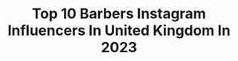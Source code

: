 ---
title: Top 10 Barbers Instagram Influencers In United Kingdom In 2023
description: >-
  Find top barbers Instagram influencers in United Kingdom in 2023. Most popular hashtags: #mensfashion #barber #hairstyles #london.
platform: Instagram
hits: 78
text_top: Analyze the most popular Instagram profiles on inBeat.
text_bottom: Our search engine aggregates 78 Instagram influencers like this in United Kingdom for you to pitch.
profiles:
  - username: "r.braid"
    fullname: >-
      Robert Braid
    bio: >-
      ▶️ Award Winning Barber ▶️ Creative Team Director ▶️ @BRAIDBARBERS ▶️ Brand Ambassador ▶️ @LV3PRO ▶️ TikTok (r.braid)
    location: "United Kingdom"
    followers: 43707
    engagement: 200
    commentsToLikes: 0.050254
    id: ck14ivctvhbn00i19yhwd1gjw
    verified: false
    hashtags: "#menshair, #womenshair, #lv3elite, #l3vel3"
  - username: "ryan_davieshall"
    fullname: >-
      RYAN DAVIES-HALL
    bio: >-
      The Wild One. - Birmingham // UK📍 - Barber // Model - @woodstockmodels 🇬🇧 Enquiries: RYANDAVIESHALL@GMAIL.COM THE BLACK EDITION // OUT NOW
    location: "United Kingdom"
    followers: 54161
    engagement: 216
    commentsToLikes: 0.018766
    id: ck5bw6tbsl3p10i11omhnc7yr
    verified: false
    hashtags: "#victoriahouse, #lfw, #model, #londonfashionweek"
  - username: "m13ky"
    fullname: >-
      Mick Graham
    bio: >-
      Founder Of “LOCATION” X Studio British Master Barber Of The Year 2016 Specifically Tailored Private 1-1 Or Group Education Days Available via D.M
    location: "United Kingdom"
    followers: 40211
    engagement: 367
    commentsToLikes: 0.014069
    id: ck5zt8v4kzyik0i146y0441mr
    verified: false
    hashtags: "#style, #gentshair, #supreme, #locationx"
  - username: "joemcbarber"
    fullname: >-
      Joe McIlvaney
    bio: >-
      ▪💈Barber/ Men's Hairstylist 💈 ▪Owner of✂️ @artfulbarbers ✂️[LONDON] 📍 ▪DM for enquiries
    location: "United Kingdom"
    followers: 10195
    engagement: 412
    commentsToLikes: 0.072585
    id: ck5hk4soihses0i11sth52vdz
    verified: false
    hashtags: "#barbershopconnect, #barberlife, #london, #thebarberpost"
  - username: "littleandytattoo"
    fullname: >-
      Little Andy
    bio: >-
      EMAIL littleandytattoo@gmail.com / BOOKING MAY (no cover ups) @thechurchtattoo Birmingham 🇬🇧 Sponsors @electricink @barber_dts @pennyblacktattoobutter
    location: "United Kingdom"
    followers: 222452
    engagement: 155
    commentsToLikes: 0.015297
    id: ck14ghpu35a5n0i195dvnemrf
    verified: false
    hashtags: "#tattoo, #tattooart, #tattooing, #tattooartist"
  - username: "mdlnworld"
    fullname: >-
      𝐌𝐀𝐃𝐀𝐋𝐈𝐍 | 𝐌𝐃𝐋𝐍
    bio: >-
      ◾️WELLA TVA 2018 UK AWARD WINNER 🇬🇧🇬🇧🇬🇧 ◾️#blockchain #deFi #dapps #crypto #ETH enthusiast ◾️MANAGER & SENIOR BARBER @ HOB MAN
    location: "United Kingdom"
    followers: 21663
    engagement: 203
    commentsToLikes: 0.011774
    id: ck5qaq2c1hol10i11r0jbrudd
    verified: false
    hashtags: "#hair, #trendvision2019, #stylist, #style"
  - username: "chrismeighantattoo"
    fullname: >-
      Chris Meighan
    bio: >-
      Tattoo Artist @santacruzkustomclub Scotland Sponsored by @barber_dts @eikondevice @yayofamilia
    location: "United Kingdom"
    followers: 37374
    engagement: 148
    commentsToLikes: 0.035767
    id: ck5buu3m6ig2n0i11sck5ckcs
    verified: false
    hashtags: "#skinartmag, #tattooideas, #tattoo, #colourtattoo"
  - username: "shhumphreys"
    fullname: >-
      Scott Humphreys
    bio: >-
      Owner & barber @kitchhair Angel
    location: "United Kingdom"
    followers: 41883
    engagement: 174
    commentsToLikes: 0.027511
    id: ck0w3pjx4um0q0i19yjf7kp3r
    verified: false
    hashtags: "#frenchbulldog, #conceptsalon, #london, #barbers"
  - username: "kerisweir"
    fullname: >-
      KERIS WEIR💫BALAYAGE EXPERT
    bio: >-
      💫Creator @lalasaloon 💫Creator @hairreplacmentclinicni 📺 https://www.bbc.co.uk/iplayer/episodes/m000trzs/barbershop-for-bald-men
    location: "United Kingdom"
    followers: 28853
    engagement: 572
    commentsToLikes: 0.026600
    id: ck15trjb2jj0l0i19y3q49b5r
    verified: false
    hashtags: "#balayageeducation, #lockdown2020, #dreambig, #focusonthegood"
  - username: "kike.esteras"
    fullname: >-
      Kike Esteras
    bio: >-
      Barcelona, Owner of @blackship.bcn Bookings at: esteras.tattoo@gmail.com Pro Team @bepantholtattoo Sponsored by: @inkjecta @eternalink @barber_dts
    location: "United Kingdom"
    followers: 215348
    engagement: 275
    commentsToLikes: 0.008170
    id: ck13cah6tze820i193wq1nujs
    verified: false
    hashtags: "#neotraditional, #barber, #tattoosnob, #originalaftercare"
---